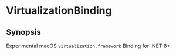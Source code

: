 # VirtualizationBinding

## Synopsis

Experimental macOS `Virtualization.framework` Binding for .NET 8+
